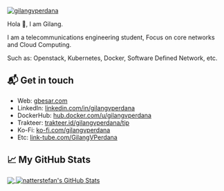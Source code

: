 [![gilangvperdana](https://res.cloudinary.com/gbesar/image/upload/v1625141309/gilangvperdana-1500x500_wyyjge.png)][1]

Hola 👋,
I am Gilang.

I am a telecommunications engineering student, 
Focus on core networks and Cloud Computing. 

Such as: Openstack, Kubernetes, Docker, Software Defined Network, etc.

## 📬 Get in touch

- Web: [gbesar.com][1]
- LinkedIn: [linkedin.com/in/gilangvperdana][2]
- DockerHub: [hub.docker.com/u/gilangvperdana][3]
- Trakteer: [trakteer.id/gilangvperdana/tip][4]
- Ko-Fi: [ko-fi.com/gilangvperdana][5]
- Etc: [link-tube.com/GilangVPerdana][6]

## &#x1f4c8; My GitHub Stats

<a href="https://github.com/gilangvperdana/gilangvperdana">
  <img align="center" src="https://github-readme-stats.vercel.app/api/top-langs/?username=gilangvperdana&hide=java,html&title_color=000000&text_color=000000" />
</a>

<a href="https://github.com/gilangvperdana/gilangvperdana">
  <img align="center" src="https://github-readme-stats.vercel.app/api?username=gilangvperdana&show_icons=true&line_height=27&count_private=true&title_color=000000&text_color=000000&icon_color=FAC051" alt="natterstefan's GitHub Stats" />
</a>

[1]: https://gbesar.com
[2]: https://www.linkedin.com/in/gilangvperdana
[3]: https://hub.docker.com/u/gilangvperdana
[4]: https://trakteer.id/gilangvperdana/tip
[5]: https://ko-fi.com/gilangvperdana
[6]: https://link-tube.com/GilangVPerdana
